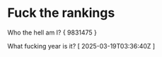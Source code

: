 # Fuck the rankings

Who the hell am I?
{ 9831475 }

What fucking year is it?
[ 2025-03-19T03:36:40Z ]
